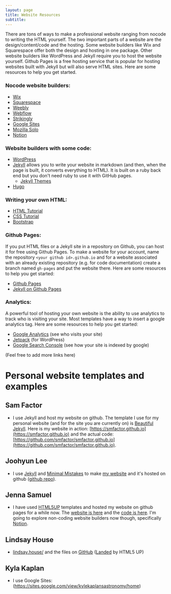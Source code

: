 ```yaml
---
layout: page
title: Website Resources
subtitle: 
---
```


There are tons of ways to make a professional website ranging from nocode to writing the HTML yourself. The two important parts of a website are the design/content/code and the hosting. Some website builders like Wix and Squarespace offer both the design and hosting in one package. Other website builders like WordPress and Jekyll require you to host the website yourself. Github Pages is a free hosting service that is popular for hosting websites built with Jekyll but will also serve HTML sites. Here are some resources to help you get started.

### Nocode website builders:
- [Wix](https://www.wix.com/)
- [Squarespace](https://www.squarespace.com/)
- [Weebly](https://www.weebly.com/)
- [Webflow](https://webflow.com/)
- [Strikingly](https://www.strikingly.com/)
- [Google Sites](https://sites.google.com/)
- [Mozilla Solo](https://soloist.ai/)
- [Notion](https://www.notion.so/help/guides/build-a-website-with-notion-in-seconds-no-coding-required)


### Website builders with some code:
- [WordPress](https://wordpress.com/)
- [Jekyll](https://jekyllrb.com/) allows you to write your website in markdown (and then, when the page is built, it converts everything to HTML). It is built on a ruby back end but you don't need ruby to use it with GitHub pages.
  - [Jekyll Themes](https://jekyllthemes.io/)
- [Hugo](https://gohugo.io/)


### Writing your own HTML:
- [HTML Tutorial](https://www.w3schools.com/html/)
- [CSS Tutorial](https://www.w3schools.com/css/)
- [Bootstrap](https://getbootstrap.com/)

### Github Pages:
If you put HTML files or a Jekyll site in a repository on Github, you can host it for free using Github Pages. To make a website for your account, name the repository `<your github id>.github.io` and for a website associated with an already existing repository (e.g. for code documentation) create a branch named `gh-pages` and put the website there. Here are some resources to help you get started:
- [Github Pages](https://pages.github.com/)
- [Jekyll on Github Pages](https://jekyllrb.com/docs/github-pages/)

### Analytics:
A powerful tool of hosting your own website is the ability to use analytics to track who is visiting your site. Most templates have a way to insert a google analytics tag. Here are some resources to help you get started:
- [Google Analytics](https://analytics.google.com/) (see who visits your site)
- [Jetpack](https://jetpack.com/) (for WordPress)
- [Google Search Console](https://search.google.com/search-console/about) (see how your site is indexed by google)

(Feel free to add more links here)

# Personal website templates and examples
## Sam Factor

- I use Jekyll and host my website on github. The template I use for my personal website (and for the site you are currently on) is [Beautiful Jekyll](https://beautifuljekyll.com/). Here is my website in action: [https://smfactor.github.io](https://smfactor.github.io) and the actual code: [https://github.com/smfactor/smfactor.github.io](https://github.com/smfactor/smfactor.github.io).


## Joohyun Lee
- I use [Jekyll](https://jekyllrb.com/) and [Minimal Mistakes](https://mademistakes.com/work/jekyll-themes/minimal-mistakes/) to make [my website](https://joohyun-lee.github.io/about/) and it's hosted on github ([github repo](https://github.com/Joohyun-Lee/joohyun-lee.github.io)).


## Jenna Samuel
- I have used [HTML5UP](https://html5up.net/) templates and hosted my website on github pages for a while now. The [website is here](https://jsamu.github.io/) and the [code is here](https://github.com/jsamu/jsamu.github.io). I'm going to explore non-coding website builders now though, specifically [Notion](https://www.notion.so/help/guides/build-a-website-with-notion-in-seconds-no-coding-required).

## Lindsay House
- [lindsay.house/](https://lindsay.house/) and the files on [GitHub](https://github.com/lindsayinthehouse/lindsayinthehouse) ([Landed](https://html5up.net/landed) by HTML5 UP)

## Kyla Kaplan
- I use Google Sites: (https://sites.google.com/view/kylekaplansastronomy/home)
